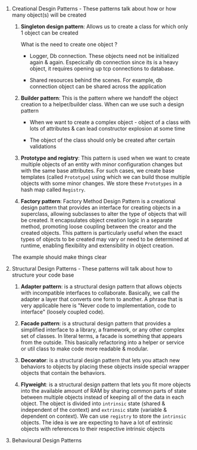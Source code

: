 1. Creational Desgin Patterns - These patterns talk about how or how many object(s) will be created

    1. **Singleton design pattern**: Allows us to create a class for which only 1 object can be created

        What is the need to create one object ?

        - Logger, Db connection. These objects need not be initialized again & again. Especically db connection since its is a heavy object, it requires opening up tcp connections to database. 

        - Shared resources behind the scenes. For example, db connection object can be shared across the application

    2. **Builder pattern**: This is the pattern where we handoff the object creation to a helper/builder class. When can we use such a design pattern
        - When we want to create a complex object - object of a class with lots of attributes & can lead constructor explosion at some time

        - The object of the class should only be created after certain validations

    3. **Prototype and registry**: This pattern is used when we want to create multiple objects of an entity with minor configuration changes but with the same base attributes. For such cases, we create base templates (called `Prototype`) using which we can build those multiple objects with some minor changes. We store these `Prototypes` in a hash map called `Registry`.

    4. **Factory pattern**: Factory Method Design Pattern is a creational design pattern that provides an interface for creating objects in a superclass, allowing subclasses to alter the type of objects that will be created. It encapsulates object creation logic in a separate method, promoting loose coupling between the creator and the created objects. This pattern is particularly useful when the exact types of objects to be created may vary or need to be determined at runtime, enabling flexibility and extensibility in object creation.

    The example should make things clear

2. Structural Design Patterns - These patterns will talk about how to structure your code base

    1. **Adapter pattern**: is a structural design pattern that allows objects with incompatible interfaces to collaborate. Basically, we call the adapter a layer that converts one form to another. A phrase that is very applicable here is "Never code to implementation, code to interface" (loosely coupled code).

    2. **Facade pattern**: is a structural design pattern that provides a simplified interface to a library, a framework, or any other complex set of classes. In literal terms, a facade is something that appears from the outside. This basically refactoring into a helper or service or util class to make code more readable & modular.

    3. **Decorator**: is a structural design pattern that lets you attach new behaviors to objects by placing these objects inside special wrapper objects that contain the behaviors.

    4. **Flyweight**: is a structural design pattern that lets you fit more objects into the available amount of RAM by sharing common parts of state between multiple objects instead of keeping all of the data in each object. The object is divided into `intrinsic` state (shared & independent of the context) and `extrinsic` state (variable & dependent on context). We can use `registry` to store the `intrinsic` objects. The idea is we are expecting to have a lot of extrinsic objects with references to their respective intrinsic objects



3. Behavioural Design Patterns